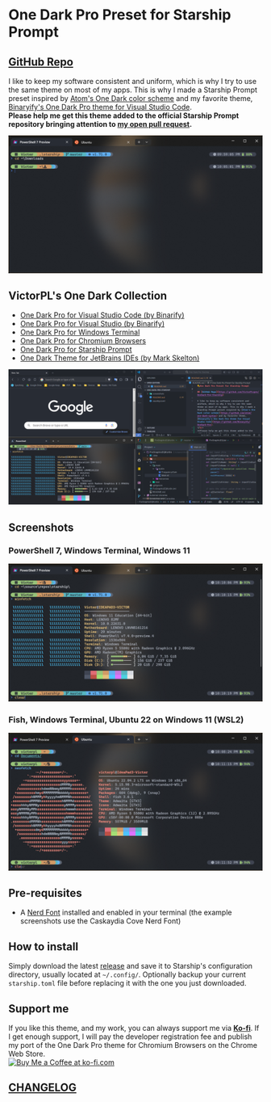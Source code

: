 # One Dark Pro Preset for Starship Prompt

## [GitHub Repo](https://github.com/VictorPLopes/OneDark-Pro-Starship)

I like to keep my software consistent and uniform, which is why I try to use the same theme on most of my apps. This is why I made a Starship Prompt preset inspired by [Atom's One Dark color scheme](https://github.com/atom/one-dark-syntax) and my favorite theme, [Binaryify's One Dark Pro theme for Visual Studio Code](https://github.com/Binaryify/OneDark-Pro).
</br>
**Please help me get this theme added to the official Starship Prompt repository bringing attention to [my open pull request](https://github.com/starship/starship/pull/5345).**

![Starship Prompt](./screenshots/one-dark-pro.png)

## VictorPL's One Dark Collection

- [One Dark Pro for Visual Studio Code (by Binarify)](https://github.com/Binaryify/OneDark-Pro)
- [One Dark Pro for Visual Studio (by Binarify)](https://marketplace.visualstudio.com/items?itemName=zhuangtongfa.onedarkpro)
- [One Dark Pro for Windows Terminal](https://github.com/VictorPLopes/OneDark-Pro-Windows-Terminal)
- [One Dark Pro for Chromium Browsers](https://github.com/VictorPLopes/OneDark-Pro-Chromium)
- [One Dark Pro for Starship Prompt](https://github.com/VictorPLopes/OneDark-Pro-Starship)
- [One Dark Theme for JetBrains IDEs (by Mark Skelton)](https://plugins.jetbrains.com/plugin/11938-one-dark-theme)

![One Dark Pro Collection](./screenshots/one-dark-pro-collection.png)

## Screenshots

### PowerShell 7, Windows Terminal, Windows 11

![Windows](./screenshots/one-dark-pro-windows.png)

### Fish, Windows Terminal, Ubuntu 22 on Windows 11 (WSL2)

![WSL](./screenshots/one-dark-pro-ubuntu.png)

## Pre-requisites

- A [Nerd Font](https://www.nerdfonts.com/) installed and enabled in your terminal (the example screenshots use the Caskaydia Cove Nerd Font)

## How to install

Simply download the latest [release](https://github.com/VictorPLopes/OneDark-Pro-Chromium/releases) and save it to Starship's configuration directory, usually located at `~/.config/`. Optionally backup your current `starship.toml` file before replacing it with the one you just downloaded.

## Support me

If you like this theme, and my work, you can always support me via **[Ko-fi](https://ko-fi.com/victorplopes)**. If I get enough support, I will pay the developer registration fee and publish my port of the One Dark Pro theme for Chromium Browsers on the Chrome Web Store.
</br>
<a href='https://ko-fi.com/S6S7DTZCA' target='_blank'><img height='36' style='border:0px;height:36px;' src='https://storage.ko-fi.com/cdn/kofi2.png?v=3' border='0' alt='Buy Me a Coffee at ko-fi.com' /></a>

## [CHANGELOG](./CHANGELOG.md)
